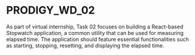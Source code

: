 # PRODIGY_WD_02
As part of virtual internship, Task 02 focuses on building a React-based Stopwatch application, a common utility that can be used for measuring elapsed time. The application should feature essential functionalities such as starting, stopping, resetting, and displaying the elapsed time.
